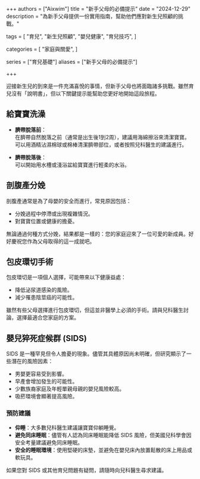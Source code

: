 +++
authors = ["Aixwim"]
title = "新手父母的必備提示"
date = "2024-12-29"
description = "為新手父母提供一份實用指南，幫助他們應對新生兒照顧的挑戰。"

tags = [
"育兒",
"新生兒照顧",
"嬰兒健康",
"育兒技巧",
]

categories = [
"家庭與關愛",
]

series = ["育兒基礎"]
aliases = ["新手父母的必備提示"]

+++

迎接新生兒的到來是一件充滿喜悅的事情，但新手父母也將面臨諸多挑戰。雖然育兒沒有「說明書」，但以下關鍵提示能幫助您更好地開始這段旅程。

<!--more-->

## 給寶寶洗澡

- **臍帶脫落前**：  
  在臍帶自然脫落之前（通常是出生後1到2周），建議用海綿擦浴來清潔寶寶。可以用酒精沾濕棉球或棉棒清潔臍帶部位，或者按照兒科醫生的建議進行。

- **臍帶脫落後**：  
  可以開始用水槽或淺浴盆給寶寶進行輕柔的水浴。

## 剖腹產分娩

剖腹產通常是為了母嬰的安全而進行，常見原因包括：

- 分娩過程中停滯或出現複雜情況。  
- 對寶寶位置或健康的擔憂。  

無論通過何種方式分娩，結果都是一樣的：您的家庭迎來了一位可愛的新成員。好好慶祝您作為父母取得的這一成就吧。

## 包皮環切手術

包皮環切是一項個人選擇，可能帶來以下健康益處：

- 降低泌尿道感染的風險。  
- 減少罹患陰莖癌的可能性。  

雖然有些父母選擇進行包皮環切，但這並非醫學上必須的手術。請與兒科醫生討論，選擇最適合您家庭的方案。

## 嬰兒猝死症候群 (SIDS)

SIDS 是一種罕見但令人擔憂的現象。儘管其具體原因尚未明確，但研究顯示了一些潛在的風險因素：

- 男嬰更容易受到影響。  
- 早產會增加發生的可能性。  
- 少數族裔家庭及年輕單親母親的嬰兒風險較高。  
- 吸菸環境會顯著提高風險。  

### 預防建議

- **仰睡**：大多數兒科醫生建議讓寶寶仰躺睡覺。  
- **避免同床睡眠**：儘管有人認為同床睡眠能降低 SIDS 風險，但美國兒科學會因安全考量建議避免同床睡眠。  
- **安全的睡眠環境**：使用堅硬的床墊，並避免在嬰兒床內放置鬆散的床上用品或軟玩具。

如果您對 SIDS 或其他育兒問題有疑問，請隨時向兒科醫生尋求建議。

